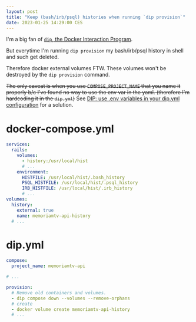 ```yaml
---
layout: post
title: "Keep (bash/irb/psql) histories when running `dip provision`"
date: 2023-01-25 14:29:00 CES
---
```


I'm a big fan of [`dip`, the Docker Interaction Program](https://github.com/bibendi/dip).

But everytime I'm running `dip provision` my bash/irb/psql history in shell and such get deleted.

Therefore docker external volumes FTW. These volumes won't be destroyed by the `dip provision` command.

~~The only caveat is when you use `COMPOSE_PROJECT_NAME` that you name it properly b/c I've found no way to use the env var in the yaml. (therefore I'm hardcoding it in the `dip.yml`)~~ See [DIP: use .env variables in your dip.yml configuration](/posts/2023/01/dip_use_env_variables_in_your_dipyml_configuration) for a solution.

# docker-compose.yml

```yaml
services:
  rails:
    volumes:
      - history:/usr/local/hist
      # ...
    environment:
      HISTFILE: /usr/local/hist/.bash_history
      PSQL_HISTFILE: /usr/local/hist/.psql_history
      IRB_HISTFILE: /usr/local/hist/.irb_history
      # ...
volumes:
  history:
    external: true
    name: memoriamtv-api-history
  # ...
```

# dip.yml

```yaml
compose:
  project_name: memoriamtv-api

# ...

provision:
  # Remove old containers and volumes.
  - dip compose down --volumes --remove-orphans
  # create
  - docker volume create memoriamtv-api-history
  # ...
```
